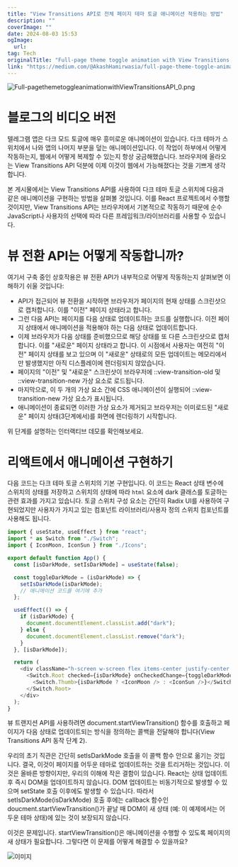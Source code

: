 ```yaml
---
title: "View Transitions API로 전체 페이지 테마 토글 애니메이션 적용하는 방법"
description: ""
coverImage: ""
date: 2024-08-03 15:53
ogImage: 
  url: 
tag: Tech
originalTitle: "Full-page theme toggle animation with View Transitions API"
link: "https://medium.com/@AkashHamirwasia/full-page-theme-toggle-animation-with-view-transitions-api-43db0beed341"
---
```




![Full-pagethemetoggleanimationwithViewTransitionsAPI_0.png](/assets/img/Full-pagethemetoggleanimationwithViewTransitionsAPI_0.png)

# 블로그의 비디오 버전

텔레그램 앱은 다크 모드 토글에 매우 흥미로운 애니메이션이 있습니다. 다크 테마가 스위치에서 나와 앱의 나머지 부분을 덮는 애니메이션입니다. 이 작업이 하부에서 어떻게 작동하는지, 웹에서 어떻게 복제할 수 있는지 항상 궁금해했습니다. 브라우저에 올라오는 View Transitions API 덕분에 이제 이것이 웹에서 가능해졌다는 것을 기쁘게 생각합니다.

본 게시물에서는 View Transitions API를 사용하여 다크 테마 토글 스위치에 다음과 같은 애니메이션을 구현하는 방법을 살펴볼 것입니다. 이를 React 프로젝트에서 수행할 것이지만, View Transitions API는 브라우저에서 기본적으로 작동하기 때문에 순수 JavaScript나 사용자의 선택에 따라 다른 프레임워크/라이브러리를 사용할 수 있습니다.

<div class="content-ad"></div>

# 뷰 전환 API는 어떻게 작동합니까?

여기서 구축 중인 상호작용은 뷰 전환 API가 내부적으로 어떻게 작동하는지 살펴보면 이해하기 쉬울 것입니다:

- API가 접근되어 뷰 전환을 시작하면 브라우저가 페이지의 현재 상태를 스크린샷으로 캡처합니다. 이를 "이전" 페이지 상태라고 합니다.
- 그런 다음 API는 페이지를 다음 상태로 업데이트하는 코드를 실행합니다. 이전 페이지 상태에서 애니메이션을 적용해야 하는 다음 상태로 업데이트합니다.
- 이제 브라우저가 다음 상태를 준비했으므로 해당 상태를 또 다른 스크린샷으로 캡처합니다. 이를 "새로운" 페이지 상태라고 합니다. 이 시점에서 사용자는 여전히 "이전" 페이지 상태를 보고 있으며 이 "새로운" 상태로의 모든 업데이트는 메모리에서만 발생했지만 아직 디스플레이에 렌더링되지 않았습니다.
- 페이지의 "이전" 및 "새로운" 스크린샷이 브라우저에 ::view-transition-old 및 ::view-transition-new 가상 요소로 로드됩니다.
- 마지막으로, 이 두 개의 가상 요소 간에 CSS 애니메이션이 실행되어 ::view-transition-new 가상 요소가 표시됩니다.
- 애니메이션이 종료되면 이러한 가상 요소가 제거되고 브라우저는 이미로드된 "새로운" 페이지 상태(3단계에서)를 화면에 렌더링하기 시작합니다.

위 단계를 설명하는 인터랙티브 데모를 확인해보세요.

<div class="content-ad"></div>

# 리액트에서 애니메이션 구현하기

다음 코드는 다크 테마 토글 스위치의 기본 구현입니다. 이 코드는 React 상태 변수에 스위치의 상태를 저장하고 스위치의 상태에 따라 `html` 요소에 dark 클래스를 토글하는 관련 효과를 가지고 있습니다. 토글 스위치 구성 요소는 간단히 Radix UI를 사용하여 구현되었지만 사용자가 가지고 있는 컴포넌트 라이브러리/사용자 정의 스위치 컴포넌트를 사용해도 됩니다.

```js
import { useState, useEffect } from "react";
import * as Switch from "./Switch";
import { IconMoon, IconSun } from "./Icons";

export default function App() {
  const [isDarkMode, setIsDarkMode] = useState(false);

  const toggleDarkMode = (isDarkMode) => {
    setIsDarkMode(isDarkMode);
    // 애니메이션 코드를 여기에 추가
  };

  useEffect(() => {
    if (isDarkMode) {
      document.documentElement.classList.add("dark");
    } else {
      document.documentElement.classList.remove("dark");
    }
  }, [isDarkMode]);

  return (
    <div className="h-screen w-screen flex items-center justify-center bg-white dark:bg-gray-950">
      <Switch.Root checked={isDarkMode} onCheckedChange={toggleDarkMode}>
        <Switch.Thumb>{isDarkMode ? <IconMoon /> : <IconSun />}</Switch.Thumb>
      </Switch.Root>
    </div>
  );
}
```

뷰 트랜지션 API를 사용하려면 document.startViewTransition() 함수를 호출하고 페이지가 다음 상태로 업데이트되는 방식을 정의하는 콜백을 전달해야 합니다(View Transitions API 동작 단계 2).

<div class="content-ad"></div>

우리의 초기 직관은 간단히 setIsDarkMode 호출을 이 콜백 함수 안으로 옮기는 것입니다. 결국, 이것이 페이지를 어두운 테마로 업데이트하는 것을 트리거하는 것입니다. 이것은 올바른 방향이지만, 우리의 이해에 작은 결함이 있습니다. React는 상태 업데이트 후 즉시 DOM을 업데이트하지 않습니다. DOM 업데이트는 비동기적으로 발생할 수 있으며 setState 호출 이후에도 발생할 수 있습니다. 따라서 setIsDarkMode(isDarkMode) 호출 후에는 callback 함수인 doucment.startViewTransition()가 끝날 때 DOM이 새 상태 (예: 이 예제에서는 어두운 테마 상태)에 있는 것이 보장되지 않습니다.

이것은 문제입니다. startViewTransition()은 애니메이션을 수행할 수 있도록 페이지의 새 상태가 필요합니다. 그렇다면 이 문제를 어떻게 해결할 수 있을까요?

![이미지](/assets/img/Full-pagethemetoggleanimationwithViewTransitionsAPI_1.png)
